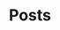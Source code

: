 ---
layout: post-index
title: Posts
excerpt: "All the ones thrown recently."
image:
  feature: feature.png
redirect_to:
  - https://blog.gusztavvargadr.me
---